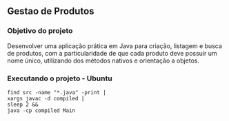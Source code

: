 ## Gestao de Produtos

### Objetivo do projeto
Desenvolver uma aplicação prática em Java para criação, listagem e busca de produtos, com a particularidade de que cada produto deve possuir um nome único, utilizando dos métodos nativos e orientação a objetos.

### Executando o projeto - Ubuntu

    find src -name "*.java" -print | 
    xargs javac -d compiled | 
    sleep 2 && 
    java -cp compiled Main
